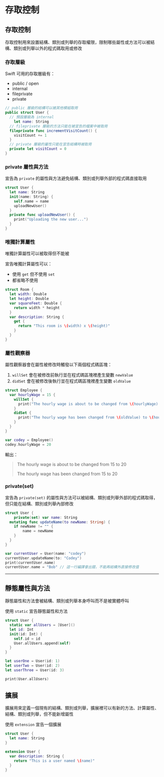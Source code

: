 # 存取控制

## 存取控制

存取控制用來設置結構、類別或列舉的存取權限，限制哪些屬性或方法可以被結構、類別或列舉以外的程式碼取用或修改

### 存取層級

Swift 可用的存取層級有：

* public / open
* internal
* fileprivate
* private

```swift
// public 層級的結構可以被其他模組取用
public struct User { 
  // 預設層級為 internal
	let name: String 
  // fileprivate 層級的方法只能在被宣告的檔案中被取用
  fileprivate func incrementVisitCount() {
    visitCount += 1
  }
  // private 層級的屬性只能在宣告結構時被取用
  private let visitCount = 0
}
```

### private 屬性與方法

宣告為 `private` 的屬性與方法避免結構、類別或列舉外部的程式碼直接取用

```swift
struct User {
  let name: String
  init(name: String) {
    self.name = name
    uploadNewUser()
  }
  private func uploadNewUser() {
    print("Uploading the new user...")
  }
}
```

### 唯獨計算屬性

唯獨計算屬性可以被取得但不能被

宣告唯獨計算屬性可以：

* 使用 `get` 但不使用 `set`
* 都省略不使用

```swift
struct Room {
  let width: Double
  let height: Double
  var squareFeet: Double {
    return width * height
  }
  var description: String {
    get {
      return "This room is \(width) x \(height)"
    }
  }
}
```

### 屬性觀察器

屬性觀察器會在屬性被修改時觸發以下兩個程式碼區塊：

1. `willSet` 會在被修改前執行並在程式碼區塊裡產生變數 `newValue`
2. `didSet` 會在被修改後執行並在程式碼區塊裡產生變數 `oldValue`

```swift
struct Employee {
  var hourlyWage = 15 {
    willSet {
      print("The hourly wage is about to be changed from \(hourlyWage) to \(newValue)")
    }
    didSet {
      print("The hourly wage has been changed from \(oldValue) to \(hourlyWage)")
    }
  }
}

var codey = Employee()
codey.hourlyWage = 20
```

輸出：

> The hourly wage is about to be changed from 15 to 20
>
> The hourly wage has been changed from 15 to 20

### private(set)

宣告為 `private(set)` 的屬性與方法可以被結構、類別或列舉外部的程式碼取得，但只能在結構、類別或列舉內部修改

```swift
struct User {
	private(set) var name: String
  mutating func updateName(to newName: String) {
  	if newName != "" {
    	name = newName
    }
  }
}

var currentUser = User(name: "codey")
currentUser.updateName(to: "Codey")
print(currentUser.name)
currentUser.name = "Bob" // 這一行編譯會出錯，不能再結構外直接修改值
```

***

## 靜態屬性與方法

靜態屬性和方法會被結構、類別或列舉本身呼叫而不是被實體呼叫

使用 `static` 宣告靜態屬性和方法

```swift
struct User {
  static var allUsers = [User]()
  let id: Int
  init(id: Int) {
    self.id = id
    User.allUsers.append(self)
  }
}

let userOne = User(id: 1)
let userTwo = User(id: 2)
let userThree = User(id: 3)

print(User.allUsers)
```

## 擴展

擴展用來定義一個現有的結構、類別或列舉，擴展裡可以有新的方法、計算屬性、結構、類別或列舉，但不能新增屬性

使用 `extension` 宣告一個擴展

```swift
struct User {
  let name: String
}

extension User {
  var description: String {
    return "This is a user named \(name)"
  }
}
```
